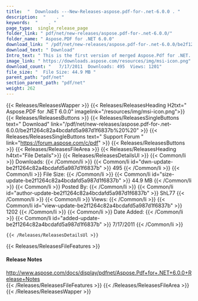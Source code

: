 ```yaml
---
title:  "  Downloads ---New-Releases-aspose.pdf-for-.net-6.0.0 . " 
description:  "    . " 
keywords:  "    . " 
page_type:  single_release_page
folder_link: " pdf/net/new-releases/aspose.pdf-for-.net-6.0.0/"
folder_name: " Aspose.PDF for .NET 6.0.0"
download_link: " /pdf/net/new-releases/aspose.pdf-for-.net-6.0.0/be2f1264c82a4bcdafd5a987d1f6837b"
download_text: " Download"
Intro_text: " This is the first version of merged Aspose.Pdf for .NET. In this version, we hav..."
image_link: " https://downloads.aspose.com/resources/img/msi-icon.png"
download_count: "   7/17/2011  Downloads: 495  Views: 1201"
file_size: "  File Size: 44.9 MB "
parent_path: "pdf/net"
section_parent_path: "pdf/net"
weight: 262 
---
```


{{< Releases/ReleasesWapper >}}
  {{< Releases/ReleasesHeading H2txt=" Aspose.PDF for .NET 6.0.0" imagelink="/resources/img/msi-icon.png">}}
  {{< Releases/ReleasesButtons >}}
    {{< Releases/ReleasesSingleButtons text=" Download" link="/pdf/net/new-releases/aspose.pdf-for-.net-6.0.0/be2f1264c82a4bcdafd5a987d1f6837b%20%20" >}}
    {{< Releases/ReleasesSingleButtons text=" Support Forum " link="https://forum.aspose.com/c/pdf" >}}
  {{< Releases/ReleasesButtons >}}
  {{< Releases/ReleasesFileArea >}}
    {{< Releases/ReleasesHeading h4txt="File Details">}}
    {{< Releases/ReleasesDetailsUl >}}
            {{< Common/li  >}} Downloads: {{< /Common/li >}} 
      {{< Common/li id="dwn-update-be2f1264c82a4bcdafd5a987d1f6837b" >}} 495 {{< /Common/li >}} 
      {{< Common/li  >}} File Size: {{< /Common/li >}} 
      {{< Common/li id="size-update-be2f1264c82a4bcdafd5a987d1f6837b" >}} 44.9 MB {{< /Common/li >}} 
      {{< Common/li  >}} Posted By: {{< /Common/li >}} 
      {{< Common/li id="author-update-be2f1264c82a4bcdafd5a987d1f6837b" >}} ShL77 {{< /Common/li >}} 
      {{< Common/li  >}} Views: {{< /Common/li >}} 
      {{< Common/li id="view-update-be2f1264c82a4bcdafd5a987d1f6837b" >}} 1202 {{< /Common/li >}} 
      {{< Common/li  >}} Date Added: {{< /Common/li >}} 
      {{< Common/li id="added-update-be2f1264c82a4bcdafd5a987d1f6837b" >}} 7/17/2011 {{< /Common/li >}} 

    {{< /Releases/ReleasesDetailsUl >}}

  {{< Releases/ReleasesFileFeatures >}}
      <h4>Release Notes</h4><div><a href="http://www.aspose.com/docs/display/pdfnet/Aspose.Pdf+for+.NET+6.0.0+Release+Notes">http://www.aspose.com/docs/display/pdfnet/Aspose.Pdf+for+.NET+6.0.0+Release+Notes</a></div>
  {{< /Releases/ReleasesFileFeatures >}}
 {{< /Releases/ReleasesFileArea >}}
{{< /Releases/ReleasesWapper >}}


